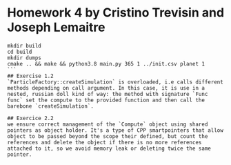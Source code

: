 # Homework 4 by Cristino Trevisin and Joseph Lemaitre

````
mkdir build
cd build
mkdir dumps
cmake .. && make && python3.8 main.py 365 1 ../init.csv planet 1
```
## Exercise 1.2
`ParticleFactory::createSimulation` is overloaded, i.e calls different methods depending on call argument. In this case, it is use in a nested, russian doll kind of way: the method with signature `Func func` set the compute to the provided function and then call the barebone `createSimulation`.

## Exercice 2.2
we ensure correct management of the `Compute` object using shared pointers as object holder. It's a type of CPP smartpointers that allow object to be passed beyond the scope their defined, but count the references and delete the object if there is no more references attached to it, so we avoid memory leak or deleting twice the same pointer.
